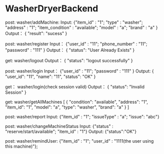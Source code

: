 # WasherDryerBackend
post: washer/addMachine: Input: {"item_id" : "1"; "type" : "washer"; "address" : "1"; "item_condition" : "available"; "model" : "a"; "brand" : "a" } Output： { "result": "sucess" }

post: washer/register Input： {"user_id" : "11"; "phone_number" : "11"; "password" : "111" } Output： { "status": "User Already Exists" }

get: washer/logout Output： { "status": "logout successfully" }

post: washer/login Input： {"user_id" : "11"; "password" : "111" } Output: { "user_id": "11", "name": "11", "status": "OK" }

get： washer/login(check session valid) Output： { "status": "Invalid Session" }

get: washer/getAllMachines [ { "condition": "available", "address": "1", "item_id": "1", "model": "a", "type": "washer", "brand": "a" } ]

post: washer/report Input: {"item_id" : "1"; "issueType" : "a"; "issue": "abc"}

post: washer/changeMachineStatus Input: {"status" : "reserve/start/available"; "item_id" : "1"} Output: {"status":"OK"}

post: washer/remindUser: {"item_id" : "1"; "user_id" : "1111(the user using this machine)"};
